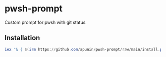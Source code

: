 # pwsh-prompt
Custom prompt for pwsh with git status.

## Installation

```powershell
iex "& { $(irm https://github.com/apunin/pwsh-prompt/raw/main/install.ps1) }" && . "$profile"
```
